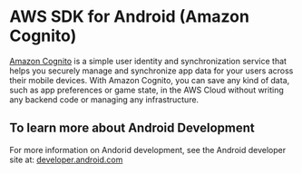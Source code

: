 # AWS SDK for Android (Amazon Cognito)

[Amazon Cognito](http://aws.amazon.com/cognito/) is a simple user identity and synchronization service that helps you securely manage and synchronize app data for your users across their mobile devices. With Amazon Cognito, you can save any kind of data, such as app preferences or game state, in the AWS Cloud without writing any backend code or managing any infrastructure. 

## To learn more about Android Development

For more information on Andorid development, see the Android developer site at: [developer.android.com](http://developer.android.com/index.html)
